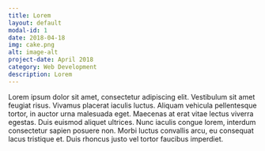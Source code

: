 ```yaml
---
title: Lorem
layout: default
modal-id: 1
date: 2018-04-18
img: cake.png
alt: image-alt
project-date: April 2018
category: Web Development
description: Lorem
---
```

Lorem ipsum dolor sit amet, consectetur adipiscing elit. Vestibulum sit amet feugiat risus. Vivamus placerat iaculis luctus. Aliquam vehicula pellentesque tortor, in auctor urna malesuada eget. Maecenas at erat vitae lectus viverra egestas. Duis euismod aliquet ultrices. Nunc iaculis congue lorem, interdum consectetur sapien posuere non. Morbi luctus convallis arcu, eu consequat lacus tristique et. Duis rhoncus justo vel tortor faucibus imperdiet.
